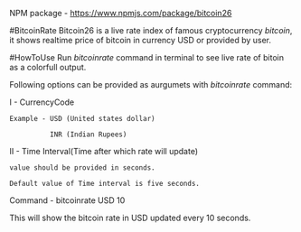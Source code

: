 NPM package - https://www.npmjs.com/package/bitcoin26

#BitcoinRate 
Bitcoin26 is a live rate index of famous cryptocurrency *bitcoin*, it shows realtime price of bitcoin in currency USD or provided by user.

#HowToUse
Run *bitcoinrate* command in terminal to see live rate of bitoin as a colorfull output.

Following options can be provided as aurgumets with *bitcoinrate* command:

I - CurrencyCode

    Example - USD (United states dollar)

              INR (Indian Rupees)

II - Time Interval(Time after which rate will update)

    value should be provided in seconds.

    Default value of Time interval is five seconds.

Command - bitcoinrate USD 10

This will show the bitcoin rate in USD updated every 10 seconds.
